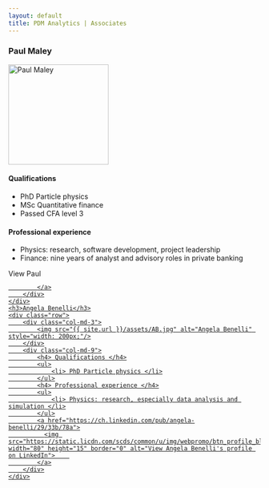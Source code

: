 ```yaml
---
layout: default
title: PDM Analytics | Associates
---
```


<div class="container">
    <h3> Paul Maley </h3>
    <div class="row">
        <div class="col-md-3">
            <img src="{{ site.url }}/assets/myGravatarImage-small.jpg" alt="Paul Maley" style="width: 200px;"/>
        </div>
        <div class="col-md-9">
            <h4> Qualifications </h4>
            <ul>
                <li> PhD Particle physics </li>
                <li> MSc Quantitative finance </li>
                <li> Passed CFA level 3 </li>
            </ul>
            <h4> Professional experience </h4>
            <ul>
                <li> Physics: research, software development, project leadership  </li>
                <li> Finance: nine years of analyst and advisory roles in private banking</li>
            </ul>
            <a href="https://ch.linkedin.com/pub/paul-maley-phd/37/bb3/311">
                <img src="https://static.licdn.com/scds/common/u/img/webpromo/btn_profile_bluetxt_80x15.png" width="80" height="15" border="0" alt="View Paul Maley PhD's profile on LinkedIn">
        
            </a>
        </div>
    </div>
    <h3>Angela Benelli</h3>
    <div class="row">
        <div class="col-md-3">
            <img src="{{ site.url }}/assets/AB.jpg" alt="Angela Benelli" style="width: 200px;"/>
        </div>
        <div class="col-md-9">
            <h4> Qualifications </h4>
            <ul>
                <li> PhD Particle physics </li>
            </ul>
            <h4> Professional experience </h4>
            <ul>
                <li> Physics: research, especially data analysis and simulation </li>
            </ul>
            <a href="https://ch.linkedin.com/pub/angela-benelli/29/33b/78a">
              <img src="https://static.licdn.com/scds/common/u/img/webpromo/btn_profile_bluetxt_80x15.png" width="80" height="15" border="0" alt="View Angela Benelli's profile on LinkedIn">    
            </a>
        </div>
    </div>
</div>
